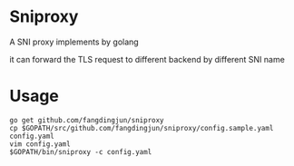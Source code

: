 Sniproxy
=======

A SNI proxy implements by golang

it can forward the TLS request to different backend by different SNI name


Usage
=======

    go get github.com/fangdingjun/sniproxy
    cp $GOPATH/src/github.com/fangdingjun/sniproxy/config.sample.yaml config.yaml
    vim config.yaml
    $GOPATH/bin/sniproxy -c config.yaml

